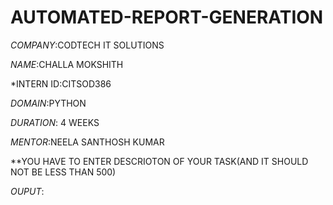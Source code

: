 # AUTOMATED-REPORT-GENERATION
*COMPANY*:CODTECH IT SOLUTIONS

*NAME*:CHALLA MOKSHITH

*INTERN ID:CITSOD386

*DOMAIN*:PYTHON

*DURATION*: 4 WEEKS

*MENTOR*:NEELA SANTHOSH KUMAR

**YOU HAVE TO ENTER DESCRIOTON OF YOUR TASK(AND IT SHOULD NOT BE LESS THAN 500)

*OUPUT*:

<!-- Uploading "Screen Recording 2025-07-02 153655.mp4"... -->
